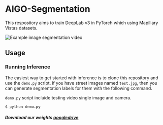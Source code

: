 # AIGO-Segmentation

This respository aims to train DeepLab v3 in PyTorch which using Mapillary Vistas datasets.


![Example image segmentation video](https://github.com/kuobrian/AIGO-Segmentation/blob/main/images/example.gif)

## Usage
### Running Inference

The easiest way to get started with inference is to clone this repository and use the `demo.py` script. if you have street images named `test.jpg`, then you can generate segmentation labels for them with the following command.

`demo.py` script incluide testing video single image and camera.

```shell
$ python demo.py
```

##### Download our weights [googledrive](https://drive.google.com/file/d/1ds_eM0XXK-unyRj7uNhzMZj88_jDmi62/view?usp=sharing)

